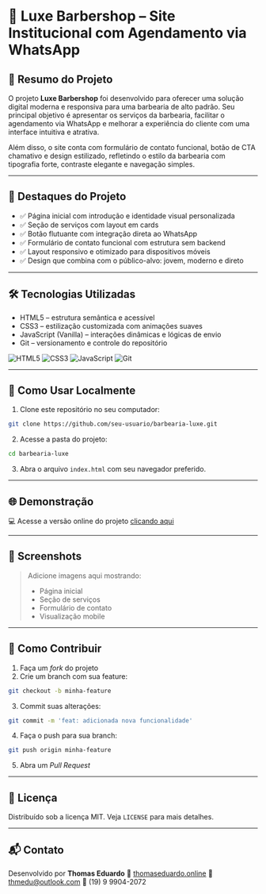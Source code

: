 # 💈 Luxe Barbershop – Site Institucional com Agendamento via WhatsApp

## 📌 Resumo do Projeto

O projeto **Luxe Barbershop** foi desenvolvido para oferecer uma solução digital moderna e responsiva para uma barbearia de alto padrão. Seu principal objetivo é apresentar os serviços da barbearia, facilitar o agendamento via WhatsApp e melhorar a experiência do cliente com uma interface intuitiva e atrativa.

Além disso, o site conta com formulário de contato funcional, botão de CTA chamativo e design estilizado, refletindo o estilo da barbearia com tipografia forte, contraste elegante e navegação simples.

---

## 🌟 Destaques do Projeto

- ✅ Página inicial com introdução e identidade visual personalizada  
- ✅ Seção de serviços com layout em cards  
- ✅ Botão flutuante com integração direta ao WhatsApp  
- ✅ Formulário de contato funcional com estrutura sem backend  
- ✅ Layout responsivo e otimizado para dispositivos móveis  
- ✅ Design que combina com o público-alvo: jovem, moderno e direto  

---

## 🛠️ Tecnologias Utilizadas

- HTML5 – estrutura semântica e acessível  
- CSS3 – estilização customizada com animações suaves  
- JavaScript (Vanilla) – interações dinâmicas e lógicas de envio  
- Git – versionamento e controle do repositório  

![HTML5](https://img.shields.io/badge/HTML5-%23E34F26.svg?style=for-the-badge&logo=html5&logoColor=white)
![CSS3](https://img.shields.io/badge/CSS3-%231572B6.svg?style=for-the-badge&logo=css3&logoColor=white)
![JavaScript](https://img.shields.io/badge/JavaScript-%23323330.svg?style=for-the-badge&logo=javascript&logoColor=%23F7DF1E)
![Git](https://img.shields.io/badge/Git-%23F05033.svg?style=for-the-badge&logo=git&logoColor=white)

---

## 📂 Como Usar Localmente

1. Clone este repositório no seu computador:
```bash
git clone https://github.com/seu-usuario/barbearia-luxe.git
````

2. Acesse a pasta do projeto:

```bash
cd barbearia-luxe
```

3. Abra o arquivo `index.html` com seu navegador preferido.

---

## 🌐 Demonstração

💻 Acesse a versão online do projeto [clicando aqui](#)

---

## 📸 Screenshots

> Adicione imagens aqui mostrando:
>
> * Página inicial
> * Seção de serviços
> * Formulário de contato
> * Visualização mobile

---

## 🙌 Como Contribuir

1. Faça um *fork* do projeto
2. Crie um branch com sua feature:

```bash
git checkout -b minha-feature
```

3. Commit suas alterações:

```bash
git commit -m 'feat: adicionada nova funcionalidade'
```

4. Faça o push para sua branch:

```bash
git push origin minha-feature
```

5. Abra um *Pull Request*

---

## 📄 Licença

Distribuído sob a licença MIT. Veja `LICENSE` para mais detalhes.

---

## 📬 Contato

Desenvolvido por **Thomas Eduardo**
🔗 [thomaseduardo.online](https://thomaseduardo.online)
📧 [thmedu@outlook.com](mailto:thmedu@outlook.com)
📱 (19) 9 9904-2072

```


